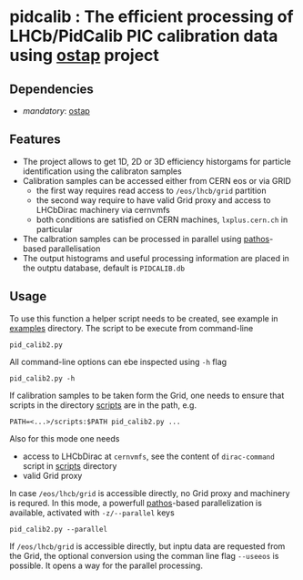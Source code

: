 # pidcalib : The efficient processing of LHCb/PidCalib PIC calibration data  using [ostap] project 

Dependencies
------------

- _mandatory_: [ostap] 

Features
--------
- The project allows to get 1D, 2D or 3D efficiency historgams for particle identification using the calibraton samples 
- Calibration samples can be accessed either from CERN eos or via GRID 
  - the first way requires read access to `/eos/lhcb/grid` partition 
  - the second way require to have valid Grid proxy and access to LHCbDirac machinery via cernvmfs 
  - both conditions are satisfied on CERN   machines, `lxplus.cern.ch` in particular 
- The calbration samples can be processed in parallel using [pathos]-based parallelisation
- The output histograms and useful processing information are placed in the outptu database, default is `PIDCALIB.db`   

Usage
-----

To use this function a helper script needs to be created, see example in [examples] directory.
The script to be execute from command-line 
```
pid_calib2.py 
```
All command-line options can ebe inspected using `-h` flag
```
pid_calib2.py -h
```

If calibration samples to be taken form the Grid, one needs to ensure that scripts in the directory [scripts] are in the path, e.g. 
```
PATH=<...>/scripts:$PATH pid_calib2.py ... 
```
Also for this mode one needs 
 - access to LHCbDirac at `cernvmfs`, see the content of `dirac-command` script in [scripts] directory  
 - valid Grid proxy 

In case `/eos/lhcb/grid` is accessible directly, no Grid proxy and machinery is requred. 
In this mode, a powerfull [pathos]-based parallelization is available, activated with `-z/--parallel` keys
```
pid_calib2.py --parallel 
```

If `/eos/lhcb/grid` is accessible directly, but inptu data are requested from the Grid, the optional conversion using the comman line flag `--useeos` is possible. It opens a way for the parallel processing.


[ostap]: https://github.com/OstapHEP/ostap
[pidcalib]: https://github.com/OstapHEP/pidcalib
[examples]: https://github.com/OstapHEP/pidcalid/examples
[scripts]: https://github.com/OstapHEP/pidcalid/scripts
[pathos]: https://github.com/uqfoundation/pathos
